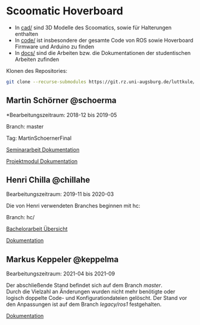 # Scoomatic Hoverboard

* In [cad/](cad/) sind 3D Modelle des Scoomatics, sowie für Halterungen enthalten
* In [code/](code/) ist insbesondere der gesamte Code von ROS sowie Hoverboard Firmware und Arduino zu finden
* In [docs/](docs/) sind die Arbeiten bzw. die Dokumentationen der studentischen Arbeiten zufinden


Klonen des Repositories:

```bash
git clone --recurse-submodules https://git.rz.uni-augsburg.de/luttkule/scoomatic-hoverboard.git
```

## Martin Schörner @schoerma

*Bearbeitungszeitraum: 2018-12 bis 2019-05

Branch: master

Tag: MartinSchoernerFinal

[Seminararbeit Dokumentation](docs/seminar-ms/index.md)

[Projektmodul Dokumentation](docs/projektmodul-ms/index.md)

## Henri Chilla @chillahe

Bearbeitungszeitraum: 2019-11 bis 2020-03

Die von Henri verwendeten Branches beginnen mit hc:

Branch: hc/

[Bachelorarbeit Übersicht](docs/bachelor-hc/README.md)

[Dokumentation](docs/bachelor-hc/Documentation.md)

## Markus Keppeler @keppelma

Bearbeitungszeitraum: 2021-04 bis 2021-09

Der abschließende Stand befindet sich auf dem Branch *master*. \
Durch die Vielzahl an Änderungen wurden nicht mehr benötigte oder logisch doppelte Code- und Konfigurationdateien gelöscht. Der Stand vor den Anpassungen ist auf dem Branch *legacy/ros1* festgehalten.

[Dokumentation](docs/projektmodul-mk/README.md)